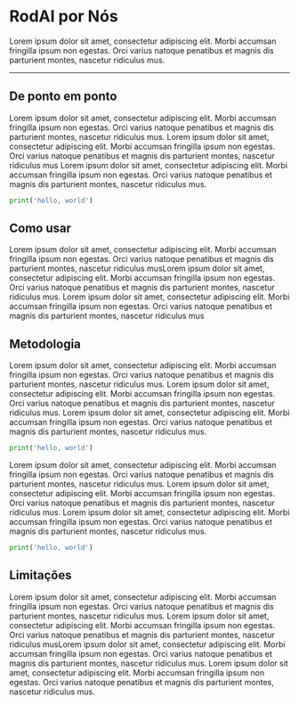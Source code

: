 # RodAI por Nós
Lorem ipsum dolor sit amet, consectetur adipiscing elit. Morbi accumsan fringilla ipsum non egestas. Orci varius natoque penatibus et magnis dis parturient montes, nascetur ridiculus mus.
<hr>

## De ponto em ponto

Lorem ipsum dolor sit amet, consectetur adipiscing elit. Morbi accumsan fringilla ipsum non egestas. Orci varius natoque penatibus et magnis dis parturient montes, nascetur ridiculus mus. Lorem ipsum dolor sit amet, consectetur adipiscing elit. Morbi accumsan fringilla ipsum non egestas. Orci varius natoque penatibus et magnis dis parturient montes, nascetur ridiculus mus Lorem ipsum dolor sit amet, consectetur adipiscing elit. Morbi accumsan fringilla ipsum non egestas. Orci varius natoque penatibus et magnis dis parturient montes, nascetur ridiculus mus. 

``` Python
print('hello, world')
```

## Como usar
Lorem ipsum dolor sit amet, consectetur adipiscing elit. Morbi accumsan fringilla ipsum non egestas. Orci varius natoque penatibus et magnis dis parturient montes, nascetur ridiculus musLorem ipsum dolor sit amet, consectetur adipiscing elit. Morbi accumsan fringilla ipsum non egestas. Orci varius natoque penatibus et magnis dis parturient montes, nascetur ridiculus mus. Lorem ipsum dolor sit amet, consectetur adipiscing elit. Morbi accumsan fringilla ipsum non egestas. Orci varius natoque penatibus et magnis dis parturient montes, nascetur ridiculus mus

## Metodologia
Lorem ipsum dolor sit amet, consectetur adipiscing elit. Morbi accumsan fringilla ipsum non egestas. Orci varius natoque penatibus et magnis dis parturient montes, nascetur ridiculus mus. Lorem ipsum dolor sit amet, consectetur adipiscing elit. Morbi accumsan fringilla ipsum non egestas. Orci varius natoque penatibus et magnis dis parturient montes, nascetur ridiculus mus. Lorem ipsum dolor sit amet, consectetur adipiscing elit. Morbi accumsan fringilla ipsum non egestas. Orci varius natoque penatibus et magnis dis parturient montes, nascetur ridiculus mus. 

``` Python
print('hello, world')
```

Lorem ipsum dolor sit amet, consectetur adipiscing elit. Morbi accumsan fringilla ipsum non egestas. Orci varius natoque penatibus et magnis dis parturient montes, nascetur ridiculus mus. Lorem ipsum dolor sit amet, consectetur adipiscing elit. Morbi accumsan fringilla ipsum non egestas. Orci varius natoque penatibus et magnis dis parturient montes, nascetur ridiculus mus. Lorem ipsum dolor sit amet, consectetur adipiscing elit. Morbi accumsan fringilla ipsum non egestas. Orci varius natoque penatibus et magnis dis parturient montes, nascetur ridiculus mus. 

``` Python
print('hello, world')
```

## Limitações
Lorem ipsum dolor sit amet, consectetur adipiscing elit. Morbi accumsan fringilla ipsum non egestas. Orci varius natoque penatibus et magnis dis parturient montes, nascetur ridiculus mus. Lorem ipsum dolor sit amet, consectetur adipiscing elit. Morbi accumsan fringilla ipsum non egestas. Orci varius natoque penatibus et magnis dis parturient montes, nascetur ridiculus musLorem ipsum dolor sit amet, consectetur adipiscing elit. Morbi accumsan fringilla ipsum non egestas. Orci varius natoque penatibus et magnis dis parturient montes, nascetur ridiculus mus. Lorem ipsum dolor sit amet, consectetur adipiscing elit. Morbi accumsan fringilla ipsum non egestas. Orci varius natoque penatibus et magnis dis parturient montes, nascetur ridiculus mus.


